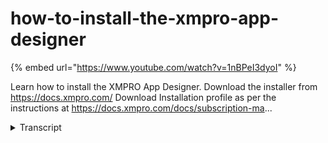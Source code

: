 # how-to-install-the-xmpro-app-designer
{% embed url="https://www.youtube.com/watch?v=1nBPeI3dyoI" %}



Learn how to install the XMPRO App Designer. Download the installer from https://docs.xmpro.com/
Download Installation profile as per the instructions at https://docs.xmpro.com/docs/subscription-ma...
<details>
<summary>Transcript</summary>Learn how to install the XMPRO App Designer. Download the installer from https://docs.xmpro.com/
Download Installation profile as per the instructions at https://docs.xmpro.com/docs/subscription-ma...
in this video we will be looking at app

designer installation

in order to install that designer there

are some prerequisites

first of all you must download the

installer from this website

and then you need to have the

installation profile from your

subscription manager

instructions on how to download an

installation profile can be found in

this link

next we will need to have sql server

2014

for a later version available

if you're installing onto an is that is

that you are running the installer

from the machine which has iis on it

and that's where you want to deploy and

of course you need is

7.0 or later you will need to have

dotnet core 3.1 module installed on the

is

and also https and web circuits enabled

if you want to install to a folder um

which is that you want to create some

sort of a deployment package and we'll

then deploy it onto maybe

cloud or some other server which is not

directly accessible by the installer

and all you need is the dns name now

once you have downloaded the installer

you can double click on the exe

and this will now set your machine up

for the installation

once it completes you should go to the

start menu

and search for app designer

and run it as administrator

click on next button and then choose to

install

choose the components you want to

install in this case i will choose both

database and the web application

you can then choose if you want to

install to an is or a folder

i'll show you both options let's choose

iis first

now we need to provide the database

server details

first of all i will provide the sql

server

which in this case for me in app is in

azure

next we should provide some

authentication details

for our user that we will be using to

install but also

configure our application

next you must choose the database that

you want to install on

you can choose to create a new database

however if you are installing on azure

or

cloud platform then it's best to have

the database already created

even if it's just blank

i'll choose an existing database that i

created and then click next

on this screen i'm supposed to provide

the is server details

i can choose the name for my application

pool

which security account it should use and

then the dns name under which this site

is going to be installed

if you want to install as a subdirectory

you can provide the version directory

name over here

click next to continue and you will then

be asked for

the installation profile now let's

backtrack a bit

and look at the other option which is

folder

now on this screen you will notice since

we chose to install to a folder it is

asking me

where where we should install i can give

it a path which must be an empty

directory

next i need to provide the dns name

that's the name under which it is going

to be running

on the server you can then choose the

application name

this is required um for the subscription

manager to uniquely identify this

installation that you're about to do

you can also add the virtual directory

um if you want to and then

the url it will set up will be the dns

name slash

this name

clicking on next will bring us back to

the same screen we were on before

where we are supposed to provide the

installation profile

i'll upload the installation profile and

next

i can choose to create the subscription

by default

to the account that i'm going to use to

install app designer

if you don't want that to happen you can

leave this unchecked

clicking on next

will make the installer ask for the

credentials it should install

under these credentials must be of

your super admin which is an admin user

on excel pro company

on your subscription energy once you

have provided that

you're ready to install click next for

the installation to proceed

once the installation completes you can

finish the installer

and now your database should have been

set up on the sql server you provided

and the folder path that you used to

install

would now have all the all the required

files

if we had installed on iis our ios would

have

already been set up and we would be

ready to browse to it now

however since feature is installed to

folder

we can now zip these files and deploy

them onto the server

if you're using a key vault or a key

store to store config settings on

cloud you can modify the app settings

form here as per the documentation

found on the dock side to replace

the config with your keystroke

parameters

it is a good idea to keep this path and

folder on your machine

so that next time you can upgrade the

same installation

when the new version comes around

so that is how you install app designer

you
</details>